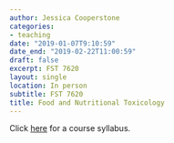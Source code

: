 ```yaml
---
author: Jessica Cooperstone
categories:
- teaching
date: "2019-01-07T9:10:59"
date_end: "2019-02-22T11:00:59"
draft: false
excerpt: FST 7620
layout: single
location: In person
subtitle: FST 7620
title: Food and Nutritional Toxicology
---
```


Click [here](https://github.com/jcooperstone/lab-site/blob/main/content/talk/2019_food-tox/tox-2019-syllabus.pdf) for a course syllabus.